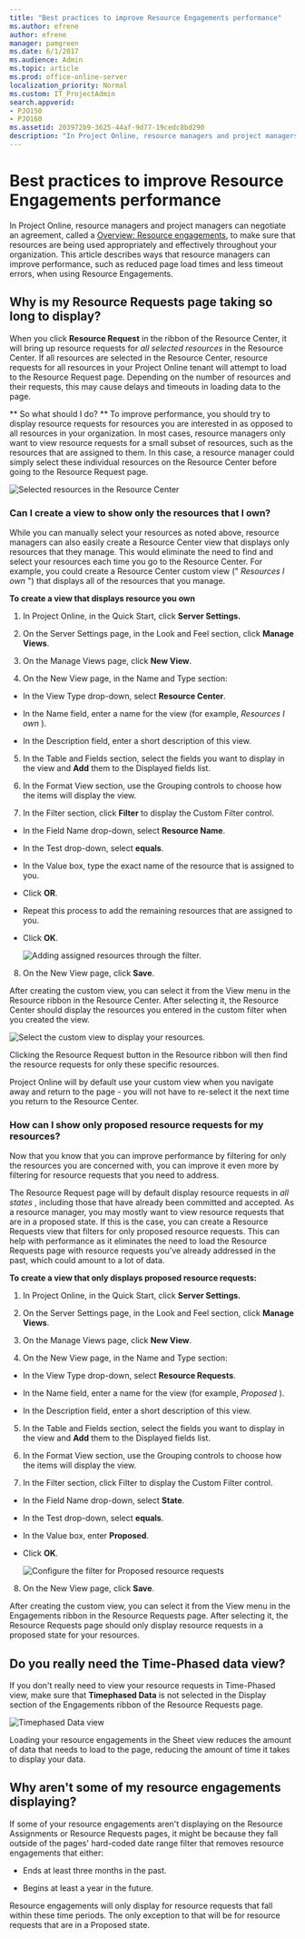 ```yaml
---
title: "Best practices to improve Resource Engagements performance"
ms.author: efrene
author: efrene
manager: pamgreen
ms.date: 6/1/2017
ms.audience: Admin
ms.topic: article
ms.prod: office-online-server
localization_priority: Normal
ms.custom: IT_ProjectAdmin
search.appverid:
- PJO150
- PJO160
ms.assetid: 203972b9-3625-44af-9d77-19cedc8bd290
description: "In Project Online, resource managers and project managers can negotiate an agreement, called a Overview: Resource engagements, to make sure that resources are being used appropriately and effectively throughout your organization. This article describes ways that resource managers can improve performance, such as reduced page load times and less timeout errors, when using Resource Engagements."
---
```


# Best practices to improve Resource Engagements performance

In Project Online, resource managers and project managers can negotiate an agreement, called a [Overview: Resource engagements](https://support.office.com/article/73eefb5a-81fe-42bf-980e-9532b1bdc870), to make sure that resources are being used appropriately and effectively throughout your organization. This article describes ways that resource managers can improve performance, such as reduced page load times and less timeout errors, when using Resource Engagements.
  
## Why is my Resource Requests page taking so long to display?

When you click **Resource Request** in the ribbon of the Resource Center, it will bring up resource requests for  *all selected resources*  in the Resource Center. If all resources are selected in the Resource Center, resource requests for all resources in your Project Online tenant will attempt to load to the Resource Request page. Depending on the number of resources and their requests, this may cause delays and timeouts in loading data to the page. 
  
 ** So what should I do? ** To improve performance, you should try to display resource requests for resources you are interested in as opposed to all resources in your organization. In most cases, resource managers only want to view resource requests for a small subset of resources, such as the resources that are assigned to them. In this case, a resource manager could simply select these individual resources on the Resource Center before going to the Resource Request page. 
  
![Selected resources in the Resource Center](media/6402708d-3158-4d86-9b8a-03e27e91fe6c.png)
  
### Can I create a view to show only the resources that I own?

While you can manually select your resources as noted above, resource managers can also easily create a Resource Center view that displays only resources that they manage. This would eliminate the need to find and select your resources each time you go to the Resource Center. For example, you could create a Resource Center custom view (" *Resources I own*  ") that displays all of the resources that you manage. 
  
 **To create a view that displays resource you own**
  
1. In Project Online, in the Quick Start, click **Server Settings.**
    
2. On the Server Settings page, in the Look and Feel section, click **Manage Views**.
    
3. On the Manage Views page, click **New View**. 
    
4. On the New View page, in the Name and Type section:
    
  - In the View Type drop-down, select **Resource Center**.
    
  - In the Name field, enter a name for the view (for example,  *Resources I own*  ). 
    
  - In the Description field, enter a short description of this view.
    
5. In the Table and Fields section, select the fields you want to display in the view and **Add** them to the Displayed fields list. 
    
6. In the Format View section, use the Grouping controls to choose how the items will display the view.
    
7. In the Filter section, click **Filter** to display the Custom Filter control. 
    
  - In the Field Name drop-down, select **Resource Name**.
    
  - In the Test drop-down, select **equals**.
    
  - In the Value box, type the exact name of the resource that is assigned to you.
    
  - Click **OR**.
    
  - Repeat this process to add the remaining resources that are assigned to you.
    
  - Click **OK**.
    
    ![Adding assigned resources through the filter.](media/449110af-59ab-4ed0-a73e-e5c186ecb71a.png)
  
8. On the New View page, click **Save**.
    
After creating the custom view, you can select it from the View menu in the Resource ribbon in the Resource Center. After selecting it, the Resource Center should display the resources you entered in the custom filter when you created the view.
  
![Select the custom view to display your resources.](media/0141e4d5-b645-41a1-9a88-11dae94a3c11.png)
  
Clicking the Resource Request button in the Resource ribbon will then find the resource requests for only these specific resources.
  
Project Online will by default use your custom view when you navigate away and return to the page - you will not have to re-select it the next time you return to the Resource Center.
  
### How can I show only proposed resource requests for my resources?

Now that you know that you can improve performance by filtering for only the resources you are concerned with, you can improve it even more by filtering for resource requests that you need to address.
  
The Resource Request page will by default display resource requests in  *all states*  , including those that have already been committed and accepted. As a resource manager, you may mostly want to view resource requests that are in a proposed state. If this is the case, you can create a Resource Requests view that filters for only proposed resource requests. This can help with performance as it eliminates the need to load the Resource Requests page with resource requests you've already addressed in the past, which could amount to a lot of data. 
  
 **To create a view that only displays proposed resource requests:**
  
1. In Project Online, in the Quick Start, click **Server Settings.**
    
2. On the Server Settings page, in the Look and Feel section, click **Manage Views**.
    
3. On the Manage Views page, click **New View**. 
    
4. On the New View page, in the Name and Type section:
    
  - In the View Type drop-down, select **Resource Requests**.
    
  - In the Name field, enter a name for the view (for example,  *Proposed*  ). 
    
  - In the Description field, enter a short description of this view.
    
5. In the Table and Fields section, select the fields you want to display in the view and **Add** them to the Displayed fields list. 
    
6. In the Format View section, use the Grouping controls to choose how the items will display the view.
    
7. In the Filter section, click Filter to display the Custom Filter control. 
    
  - In the Field Name drop-down, select **State**.
    
  - In the Test drop-down, select **equals**.
    
  - In the Value box, enter **Proposed**.
    
  - Click **OK**.
    
    ![Configure the filter for Proposed resource requests](media/e6fde9af-5dc3-4d31-9c3f-fb9ccfd972b4.png)
  
8. On the New View page, click **Save**.
    
After creating the custom view, you can select it from the View menu in the Engagements ribbon in the Resource Requests page. After selecting it, the Resource Requests page should only display resource requests in a proposed state for your resources.
  
## Do you really need the Time-Phased data view?

If you don't really need to view your resource requests in Time-Phased view, make sure that **Timephased Data** is not selected in the Display section of the Engagements ribbon of the Resource Requests page. 
  
![Timephased Data view](media/63da9333-895e-4105-b361-8bec07465380.png)
  
Loading your resource engagements in the Sheet view reduces the amount of data that needs to load to the page, reducing the amount of time it takes to display your data.
  
## Why aren't some of my resource engagements displaying?

If some of your resource engagements aren't displaying on the Resource Assignments or Resource Requests pages, it might be because they fall outside of the pages' hard-coded date range filter that removes resource engagements that either:
  
- Ends at least three months in the past.
    
- Begins at least a year in the future.
    
Resource engagements will only display for resource requests that fall within these time periods. The only exception to that will be for resource requests that are in a Proposed state. 
  

